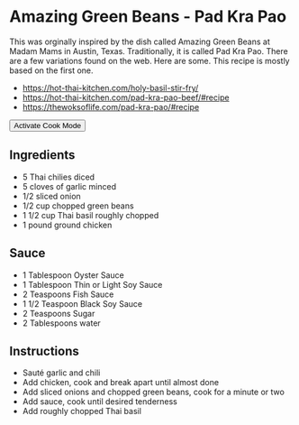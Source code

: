 # Amazing Green Beans - Pad Kra Pao
This was orginally inspired by the dish called Amazing Green Beans at Madam Mams in Austin, Texas.  Traditionally, it is called Pad Kra Pao.  There are a few variations found on the web.  Here are some.  This recipe is mostly based on the first one.
* <https://hot-thai-kitchen.com/holy-basil-stir-fry/>
* <https://hot-thai-kitchen.com/pad-kra-pao-beef/#recipe>
* <https://thewoksoflife.com/pad-kra-pao/#recipe>

<button id="cookMode" type="button">Activate Cook Mode</button>
<script>
	const cookMode = document.getElementById('cookMode');
	let wakeLock = null;

	async function toggleCookMode() {
		if (!wakeLock)
		{
			try
			{
				// Request Wake Lock
				wakeLock = await navigator.wakeLock.request('screen');
				cookMode.textContent = 'Deactivate Cook Mode';
			}
			catch (err)
			{
				console.error(`Wake Lock failed: ${err.name}, ${err.message}`);
			}
		}
		else
		{
			// Release Wake Lock
			wakeLock.release();
			wakeLock = null;
			cookMode.textContent = 'Activate Cook Mode';
		}
	}

	if (window.location.href.includes("recipes"))
	{
		cookMode.addEventListener('click', toggleCookMode);
	} 
	else
	{
		cookMode.style.display = "none";
	}
</script>

## Ingredients
* 5 Thai chilies diced
* 5 cloves of garlic minced
* 1/2 sliced onion
* 1/2 cup chopped green beans
* 1 1/2 cup Thai basil roughly chopped
* 1 pound ground chicken

## Sauce
* 1 Tablespoon Oyster Sauce
* 1 Tablespoon Thin or Light Soy Sauce
* 2 Teaspoons Fish Sauce
* 1 1/2 Teaspoon Black Soy Sauce
* 2 Teaspoons Sugar
* 2 Tablespoons water

## Instructions
* Sauté garlic and chili
* Add chicken, cook and break apart until almost done
* Add sliced onions and chopped green beans, cook for a minute or two
* Add sauce, cook until desired tenderness
* Add roughly chopped Thai basil